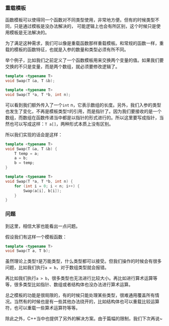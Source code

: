 ### 重载模板

函数模板可以使得同一个函数对不同类型使用，非常地方便。但有的时候类型不同，只是通过模板是没办法解决的， 可能逻辑上也会有所区别，这个时候只是使用模板是无法解决的。

为了满足这种需求，我们可以像是重载函数那样重载模板。和常规的函数一样，重载的模板的函数特征，也就是入参的数量和类型必须有所不同。

举个例子，比如我们之前定义了一个函数模板用来交换两个变量的值。如果我们要交换的不只是变量，而是两个数组，就必须要修改逻辑了。

```C++
template <typename T>
void Swap(T &a, T &b);

template <typename T>
void Swap(T *a, T *b, int n);
```

可以看到我们额外传入了一个`int` n，它表示数组的长度。另外，我们入参的类型也发生了变化，不再是模板类型`T`的引用，而是指针了。因为我们要接收的是一个数组，而数组在函数传递当中都是以指针的形式进行的。所以这里要写成指针，当然也可以写成这样：`T a[]`，两种形式本质上没有区别。

所以我们实现的话会是这样：

```C++
template <typename T>
void Swap(T &a, T &b) {
    T temp = a;
    a = b;
    b = temp;
}

template <typename T>
void Swap(T *a, T *b, int n) {
    for (int i = 0; i < n; i++) {
        Swap(a[i], b[i]);
    }
}
```

### 问题

到这里，相信大家也能看出一点问题。

假设我们有这样一个模板函数：

```C++
template <typename T>
void Swap(T a, T b);
```

虽然理论上类型`T`是万能类型，什么类型都可以接受。但我们操作的时候会有很多问题，比如我们执行`a = b`，对于数组类型就会报错。

再比如我们执行`a > b`，很多类型也无法进行比较大小。再比如进行算术运算等等，很多类型比如指针、数组或者结构体也没办法进行算术运算。

总之模板的功能是很局限的，有的时候只能处理某些类型，很难通用覆盖所有情况。当然有的时候也是有一些其他办法绕开的，比如结构体也可以重载比较运算符，也可以重载一些算术运算符等等。

除此之外，C++当中也提供了另外的解决方案。由于篇幅的限制，我们下次再说~
